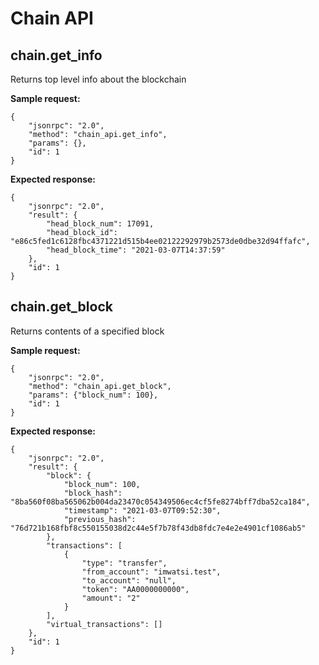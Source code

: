 # Chain API

## chain.get_info

Returns top level info about the blockchain

**Sample request:**

```
{
    "jsonrpc": "2.0",
    "method": "chain_api.get_info",
    "params": {},
    "id": 1
}
```

**Expected response:**

```
{
    "jsonrpc": "2.0",
    "result": {
        "head_block_num": 17091,
        "head_block_id": "e86c5fed1c6128fbc4371221d515b4ee02122292979b2573de0dbe32d94ffafc",
        "head_block_time": "2021-03-07T14:37:59"
    },
    "id": 1
}
```

## chain.get_block

Returns contents of a specified block

**Sample request:**

```
{
    "jsonrpc": "2.0",
    "method": "chain_api.get_block",
    "params": {"block_num": 100},
    "id": 1
}
```

**Expected response:**

```
{
    "jsonrpc": "2.0",
    "result": {
        "block": {
            "block_num": 100,
            "block_hash": "8ba560f08ba565062b004da23470c054349506ec4cf5fe8274bff7dba52ca184",
            "timestamp": "2021-03-07T09:52:30",
            "previous_hash": "76d721b168fbf8c550155038d2c44e5f7b78f43db8fdc7e4e2e4901cf1086ab5"
        },
        "transactions": [
            {
                "type": "transfer",
                "from_account": "imwatsi.test",
                "to_account": "null",
                "token": "AA0000000000",
                "amount": "2"
            }
        ],
        "virtual_transactions": []
    },
    "id": 1
}
```